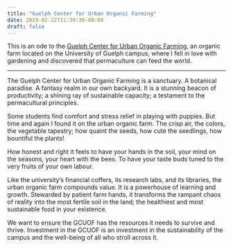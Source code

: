 ```yaml
---
title: "Guelph Center for Urban Organic Farming"
date: 2019-02-22T11:39:36-08:00
draft: false
---
```



This is an ode to the [Guelph Center for Urban Organic
Farming](https://gcuof.wordpress.com/), an organic farm
located on the University of Guelph campus, where I fell in love with gardening
and discovered that permaculture can feed the world.

---

The Guelph Center for Urban Organic Farming is a sanctuary. A botanical
paradise. A fantasy realm in our own backyard. It is a stunning beacon of
productivity; a shining ray of sustainable capacity; a testament to the
permacultural principles.

Some students find comfort and stress relief in playing with puppies. But time
and again I found it on the urban organic farm. The crisp air, the colors, the
vegetable tapestry; how quaint the seeds, how cute the seedlings, how bountiful
the plants!

How honest and right it feels to have your hands in the soil, your mind on the
seasons, your heart with the bees. To have your taste buds tuned to the very
fruits of your own labour.

Like the university’s financial coffers, its research labs, and its libraries,
the urban organic farm compounds value. It is a powerhouse of learning and
growth. Stewarded by patient farm hands, it transforms the rampant chaos of
reality into the most fertile soil in the land; the healthiest and most
sustainable food in your existence.

We want to ensure the GCUOF has the resources it needs to survive and thrive.
Investment in the GCUOF is an investment in the sustainability of the campus and
the well-being of all who stroll across it.
